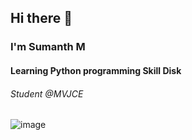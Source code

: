 
## Hi there 👋
### I'm Sumanth M 
#### Learning Python programming Skill Disk
###### Student @MVJCE

![image](https://user-images.githubusercontent.com/92622011/141673181-6c319bad-8e3a-4282-9385-787f9b79bb4d.png)



